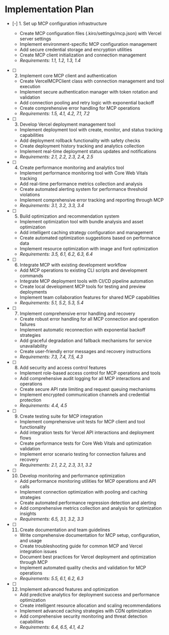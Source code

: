 # Implementation Plan

- [-] 1. Set up MCP configuration infrastructure

  - Create MCP configuration files (.kiro/settings/mcp.json) with Vercel server settings
  - Implement environment-specific MCP configuration management
  - Add secure credential storage and encryption utilities
  - Create MCP client initialization and connection management
  - _Requirements: 1.1, 1.2, 1.3, 1.4_

- [ ] 2. Implement core MCP client and authentication
  - Create VercelMCPClient class with connection management and tool execution
  - Implement secure authentication manager with token rotation and validation
  - Add connection pooling and retry logic with exponential backoff
  - Create comprehensive error handling for MCP operations
  - _Requirements: 1.5, 4.1, 4.2, 7.1, 7.2_

- [ ] 3. Develop Vercel deployment management tool
  - Implement deployment tool with create, monitor, and status tracking capabilities
  - Add deployment rollback functionality with safety checks
  - Create deployment history tracking and analytics collection
  - Implement real-time deployment status updates and notifications
  - _Requirements: 2.1, 2.2, 2.3, 2.4, 2.5_

- [ ] 4. Create performance monitoring and analytics tool
  - Implement performance monitoring tool with Core Web Vitals tracking
  - Add real-time performance metrics collection and analysis
  - Create automated alerting system for performance threshold violations
  - Implement comprehensive error tracking and reporting through MCP
  - _Requirements: 3.1, 3.2, 3.3, 3.4_

- [ ] 5. Build optimization and recommendation system
  - Implement optimization tool with bundle analysis and asset optimization
  - Add intelligent caching strategy configuration and management
  - Create automated optimization suggestions based on performance data
  - Implement resource optimization with image and font optimization
  - _Requirements: 3.5, 6.1, 6.2, 6.3, 6.4_

- [ ] 6. Integrate MCP with existing development workflow
  - Add MCP operations to existing CLI scripts and development commands
  - Integrate MCP deployment tools with CI/CD pipeline automation
  - Create local development MCP tools for testing and preview deployments
  - Implement team collaboration features for shared MCP capabilities
  - _Requirements: 5.1, 5.2, 5.3, 5.4_

- [ ] 7. Implement comprehensive error handling and recovery
  - Create robust error handling for all MCP connection and operation failures
  - Implement automatic reconnection with exponential backoff strategies
  - Add graceful degradation and fallback mechanisms for service unavailability
  - Create user-friendly error messages and recovery instructions
  - _Requirements: 7.3, 7.4, 7.5, 4.3_

- [ ] 8. Add security and access control features
  - Implement role-based access control for MCP operations and tools
  - Add comprehensive audit logging for all MCP interactions and operations
  - Create secure API rate limiting and request queuing mechanisms
  - Implement encrypted communication channels and credential protection
  - _Requirements: 4.4, 4.5_

- [ ] 9. Create testing suite for MCP integration
  - Implement comprehensive unit tests for MCP client and tool functionality
  - Add integration tests for Vercel API interactions and deployment flows
  - Create performance tests for Core Web Vitals and optimization validation
  - Implement error scenario testing for connection failures and recovery
  - _Requirements: 2.1, 2.2, 2.3, 3.1, 3.2_

- [ ] 10. Develop monitoring and performance optimization
  - Add performance monitoring utilities for MCP operations and API calls
  - Implement connection optimization with pooling and caching strategies
  - Create automated performance regression detection and alerting
  - Add comprehensive metrics collection and analysis for optimization insights
  - _Requirements: 6.5, 3.1, 3.2, 3.3_

- [ ] 11. Create documentation and team guidelines
  - Write comprehensive documentation for MCP setup, configuration, and usage
  - Create troubleshooting guide for common MCP and Vercel integration issues
  - Document best practices for Vercel deployment and optimization through MCP
  - Implement automated quality checks and validation for MCP operations
  - _Requirements: 5.5, 6.1, 6.2, 6.3_

- [ ] 12. Implement advanced features and optimization
  - Add predictive analytics for deployment success and performance optimization
  - Create intelligent resource allocation and scaling recommendations
  - Implement advanced caching strategies with CDN optimization
  - Add comprehensive security monitoring and threat detection capabilities
  - _Requirements: 6.4, 6.5, 4.1, 4.2_